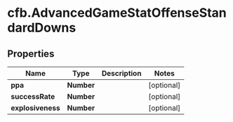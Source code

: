 # cfb.AdvancedGameStatOffenseStandardDowns

## Properties
Name | Type | Description | Notes
------------ | ------------- | ------------- | -------------
**ppa** | **Number** |  | [optional] 
**successRate** | **Number** |  | [optional] 
**explosiveness** | **Number** |  | [optional] 


